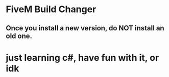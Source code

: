 # FiveM Build Changer

## Once you install a new version, do NOT install an old one.

# just learning c#, have fun with it, or idk
